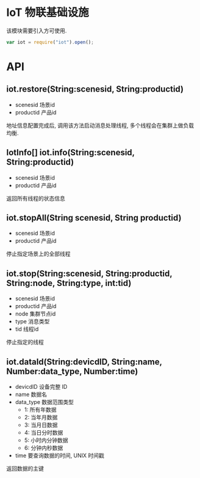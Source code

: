 # IoT 物联基础设施

该模块需要引入方可使用.


```javascript
var iot = require("iot").open();
```

# API

## iot.restore(String:scenesid, String:productid)

* scenesid 场景id
* productid 产品id
 
地址信息配置完成后, 调用该方法启动消息处理线程, 
多个线程会在集群上做负载均衡.


## IotInfo[] iot.info(String:scenesid, String:productid)

* scenesid 场景id
* productid 产品id

返回所有线程的状态信息


## iot.stopAll(String scenesid, String productid)

* scenesid 场景id
* productid 产品id
 
停止指定场景上的全部线程


## iot.stop(String:scenesid, String:productid, String:node, String:type, int:tid)

* scenesid 场景id
* productid 产品id
* node 集群节点id
* type 消息类型
* tid 线程id

停止指定的线程


## iot.dataId(String:devicdID, String:name, Number:data_type, Number:time) 

* devicdID 设备完整 ID
* name 数据名
* data_type 数据范围类型
  * 1: 所有年数据
  * 2: 当年月数据
  * 3: 当月日数据
  * 4: 当日分时数据
  * 5: 小时内分钟数据
  * 6: 分钟内秒数据
* time 要查询数据的时间, UNIX 时间戳

返回数据的主键